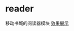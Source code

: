 # reader
移动书城的阅读器模块
[效果展示](http://htmlpreview.github.io/?https://github.com/sdc2016/reader/reader/index.html)
